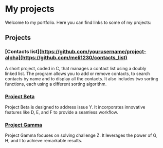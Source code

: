 # My projects
Welcome to my portfolio. Here you can find links to some of my projects:

## Projects

### [Contacts list](https://github.com/yourusername/project-alpha](https://github.com/meli1230/contacts_list)
A short project, coded in C, that manages a contact list using a doubly linked list. The program allows you to add or remove contacts, to search contacts by name and to display all the contacts. It also includes two sorting functions, each using a different sorting algorithm.

### [Project Beta](https://github.com/yourusername/project-beta)
Project Beta is designed to address issue Y. It incorporates innovative features like D, E, and F to provide a seamless workflow.

### [Project Gamma](https://github.com/yourusername/project-gamma)
Project Gamma focuses on solving challenge Z. It leverages the power of G, H, and I to achieve remarkable results.
